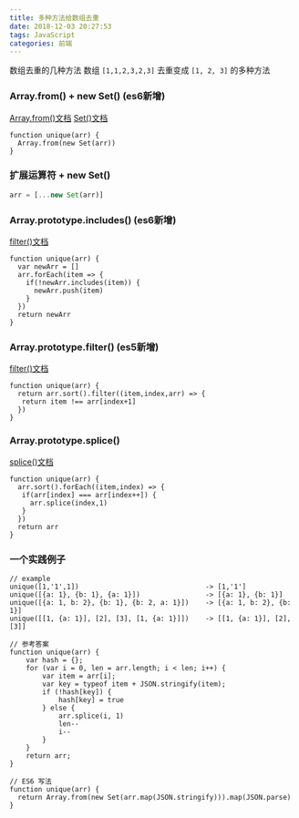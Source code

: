 ```yaml
---
title: 多种方法给数组去重
date: 2018-12-03 20:27:53
tags: JavaScript
categories: 前端
---
```


数组去重的几种方法
<escape><!-- more --></escape>
数组 `[1,1,2,3,2,3]` 去重变成 `[1, 2, 3]` 的多种方法
### Array.from() + new Set() (es6新增)
[Array.from()文档](https://developer.mozilla.org/zh-CN/docs/Web/JavaScript/Reference/Global_Objects/Array/from)
[Set()文档](https://developer.mozilla.org/zh-CN/docs/Web/JavaScript/Reference/Global_Objects/Set)
```JS
function unique(arr) {
  Array.from(new Set(arr))
}
```
### 扩展运算符 + new Set() 
```js
arr = [...new Set(arr)]
```

### Array.prototype.includes() (es6新增)
[filter()文档](https://developer.mozilla.org/zh-CN/docs/Web/JavaScript/Reference/Global_Objects/Array/includes)
```JS
function unique(arr) {
  var newArr = []
  arr.forEach(item => {
    if(!newArr.includes(item)) {
      newArr.push(item)
    }
  })
  return newArr
}
```
### Array.prototype.filter() (es5新增)
[filter()文档](https://developer.mozilla.org/zh-CN/docs/Web/JavaScript/Reference/Global_Objects/Array/filter)
```JS
function unique(arr) {
  return arr.sort().filter((item,index,arr) => {
   return item !== arr[index+1]
  })
}
```
### Array.prototype.splice()
[splice()文档](https://developer.mozilla.org/zh-CN/docs/Web/JavaScript/Reference/Global_Objects/Array/splice)
```JS
function unique(arr) {
  arr.sort().forEach((item,index) => {
   if(arr[index] === arr[index++]) {
     arr.splice(index,1)
   }
  })
  return arr
}
```
### 一个实践例子
```JS
// example
unique([1,'1',1])                               -> [1,'1']
unique([{a: 1}, {b: 1}, {a: 1}])                -> [{a: 1}, {b: 1}]
unique([{a: 1, b: 2}, {b: 1}, {b: 2, a: 1}])    -> [{a: 1, b: 2}, {b: 1}]
unique([[1, {a: 1}], [2], [3], [1, {a: 1}]])    -> [[1, {a: 1}], [2], [3]]

// 参考答案
function unique(arr) {
    var hash = {};
    for (var i = 0, len = arr.length; i < len; i++) {
        var item = arr[i];
        var key = typeof item + JSON.stringify(item);
        if (!hash[key]) {
            hash[key] = true
        } else {
            arr.splice(i, 1)
            len--
            i--
        }
    }
    return arr;
}

// ES6 写法
function unique(arr) {
  return Array.from(new Set(arr.map(JSON.stringify))).map(JSON.parse)
} 
```
